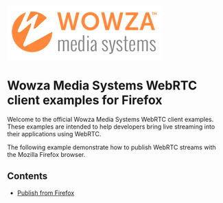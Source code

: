 ![wowza media systems logo](../images/wowza-logo.png)
# Wowza Media Systems WebRTC client examples for Firefox

Welcome to the official Wowza Media Systems WebRTC client examples. These examples are intended to help developers bring live streaming into their applications using WebRTC.

The following example demonstrate how to publish WebRTC streams with the Mozilla Firefox browser.

## Contents

- [Publish from Firefox](publish/)
